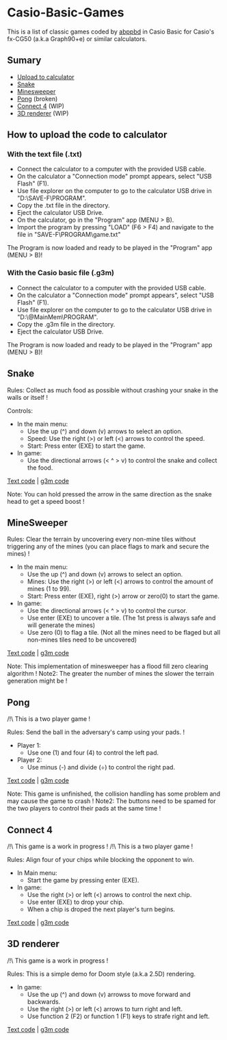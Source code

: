 # Casio-Basic-Games
This is a list of classic games coded by [abppbd](https://github.com/abppbd) in Casio Basic for Casio's fx-CG50 (a.k.a Graph90+e) or similar calculators.

## Sumary
- [Upload to calculator](#how-to-upload-the-code-to-calculator)
- [Snake](#snake)
- [Minesweeper](#minesweeper)
- [Pong](pong) (broken)
- [Connect 4](#connect-4) (WIP)
- [3D renderer](#3d-renderer) (WIP)

## How to upload the code to calculator
### With the text file (.txt)
- Connect the calculator to a computer with the provided USB cable.
- On the calculator a "Connection mode" prompt appears, select "USB Flash" (F1).
- Use file explorer on the computer to go to the calculator USB drive in "D:\\SAVE-F\\PROGRAM".
- Copy the .txt file in the directory.
- Eject the calculator USB Drive.
- On the calculator, go in the "Program" app (MENU > B).
- Import the program by pressing "LOAD" (F6 > F4) and navigate to the file in "SAVE-F\\PROGRAM\\game.txt"

The Program is now loaded and ready to be played in the "Program" app (MENU > B)!

### With the Casio basic file (.g3m)
- Connect the calculator to a computer with the provided USB cable.
- On the calculator a "Connection mode" prompt appears", select "USB Flash" (F1).
- Use file explorer on the computer to go to the calculator USB drive in "D:\\@MainMem\\PROGRAM".
- Copy the .g3m file in the directory.
- Eject the calculator USB Drive.

The Program is now loaded and ready to be played in the "Program" app (MENU > B)!

## Snake
Rules: Collect as much food as possible without crashing your snake in the walls or itself !

Controls:
- In the main menu:
  - Use the up (^) and down (v) arrows to select an option.
  - Speed: Use the right (>) or left (<) arrows to control the speed.
  - Start: Press enter (EXE) to start the game.
- In game:
  - Use the directional arrows (< ^ > v) to control the snake and collect the food.

[Text code](https://raw.githubusercontent.com/abppbd/Casio-Basic-Games/refs/heads/main/Text%20code/SNAKE.txt) | [g3m code](https://github.com/abppbd/Casio-Basic-Games/raw/refs/heads/main/g3m%20code/SNAKE.g3m)

Note: You can hold pressed the arrow in the same direction as the snake head to get a speed boost ! 
 
## MineSweeper
Rules: Clear the terrain by uncovering every non-mine tiles without triggering any of the mines (you can place flags to mark and secure the mines) !

- In the main menu:
  - Use the up (^) and down (v) arrows to select an option.
  - Mines: Use the right (>) or left (<) arrows to control the amount of mines (1 to 99).
  - Start: Press enter (EXE), right (>) arrow or zero(0) to start the game.
- In game:
  - Use the directional arrows (< ^ > v) to control the cursor.
  - Use enter (EXE) to uncover a tile. (The 1st press is always safe and will generate the mines)
  - Use zero (0) to flag a tile. (Not all the mines need to be flaged but all non-mines tiles need to be uncovered)

[Text code](https://github.com/abppbd/Casio-Basic-Games/raw/refs/heads/main/Text%20code/MINESWPR.txt) | [g3m code](https://github.com/abppbd/Casio-Basic-Games/raw/refs/heads/main/g3m%20code/MINESWPR.g3m)

Note: This implementation of minesweeper has a flood fill zero clearing algorithm !
Note2: The greater the number of mines the slower the terrain generation might be !

## Pong
/!\\ This is a two player game !

Rules: Send the ball in the adversary's camp using your pads. !

- Player 1:
  - Use one (1) and four (4) to control the left pad.
- Player 2:
  - Use minus (-) and divide (÷) to control the right pad.

[Text code](https://github.com/abppbd/Casio-Basic-Games/raw/refs/heads/main/Text%20code/PONG.txt) | [g3m code](https://github.com/abppbd/Casio-Basic-Games/raw/refs/heads/main/g3m%20code/PONG.g3m)

Note: This game is unfinished, the collision handling has some problem and may cause the game to crash !
Note2: The buttons need to be spamed for the two players to control their pads at the same time !

## Connect 4
/!\\ This game is a work in progress !
/!\\ This is a two player game !

Rules: Align four of your chips while blocking the opponent to win.

- In Main menu:
  - Start the game by pressing enter (EXE).
- In game:
  - Use the right (>) or left (<) arrows to control the next chip.
  - Use enter (EXE) to drop your chip.
  - When a chip is droped the next player's turn begins.

[Text code](https://github.com/abppbd/Casio-Basic-Games/raw/refs/heads/main/Text%20code/POWER4.txt) | [g3m code](https://github.com/abppbd/Casio-Basic-Games/raw/refs/heads/main/g3m%20code/POWER4.g3m)

## 3D renderer
/!\\ This game is a work in progress !

Rules: This is a simple demo for Doom style (a.k.a 2.5D) rendering.

- In game:
  - Use the up (^) and down (v) arrowss to move forward and backwards.
  - Use the right (>) or left (<) arrows to turn right and left.
  - Use function 2 (F2) or function 1 (F1) keys to strafe right and left.

[Text code](https://github.com/abppbd/Casio-Basic-Games/raw/refs/heads/main/Text%20code/3DRENDER.txt) | [g3m code](https://github.com/abppbd/Casio-Basic-Games/raw/refs/heads/main/g3m%20code/SNAKE.g3m)
